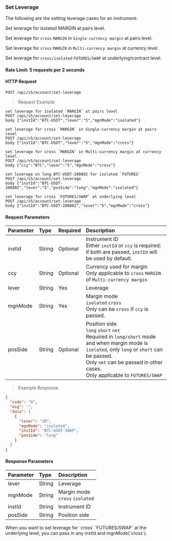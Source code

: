 ### Set Leverage

The following are the setting leverage cases for an instrument:

Set leverage for isolated MARGIN at pairs level.

Set leverage for `cross` `MARGIN` in `Single-currency margin` at pairs level.

Set leverage for `cross` `MARGIN` in `Multi-currency margin` at currency level.

Set leverage for `cross/isolated` `FUTURES/SWAP` at underlying/contract level.

#### Rate Limit: 5 requests per 2 seconds

#### HTTP Request

`POST /api/v5/account/set-leverage`

> Request Example

```wiki
set leverage for isolated `MARGIN` at pairs level
POST /api/v5/account/set-leverage
body {"instId":"BTC-USDT","lever":"5","mgnMode":"isolated"}

set leverage for cross `MARGIN` in Single-currency margin at pairs level
POST /api/v5/account/set-leverage
body {"instId":"BTC-USDT","lever":"5","mgnMode":"cross"}

set leverage for cross `MARGIN` in Multi-currency margin at currency level
POST /api/v5/account/set-leverage
body {"ccy":"BTC","lever":"5","mgnMode":"cross"}

set leverage on long BTC-USDT-200802 for isolated `FUTURES`
POST /api/v5/account/set-leverage
body {"instId":"BTC-USDT-200802","lever":"5","posSide":"long","mgnMode":"isolated"}

set leverage for cross `FUTURES/SWAP` at underlying level
POST /api/v5/account/set-leverage
body {"instId":"BTC-USDT-200802","lever":"5","mgnMode":"cross"}
```

#### Request Parameters

| Parameter | Type   | Required | Description                                                                                                                                                                                                                              |
| :-------- | :----- | :------- | :--------------------------------------------------------------------------------------------------------------------------------------------------------------------------------------------------------------------------------------- |
| instId    | String | Optional | Instrument ID<br>Either `instId` or `ccy` is required; if both are passed, `instId` will be used by default.                                                                                                                             |
| ccy       | String | Optional | Currency used for margin<br />Only applicable to `cross` `MARGIN` of `Multi-currency margin`<br>                                                                                                                                         |
| lever     | String | Yes      | Leverage                                                                                                                                                                                                                                 |
| mgnMode   | String | Yes      | Margin mode<br>`isolated` `cross`<br /> Only can be `cross` if `ccy` is passed.                                                                                                                                                          |
| posSide   | String | Optional | Position side<br/>`long` `short` `net` <br/>Required in `long/short` mode and when margin mode is `isolated`, only `long` or `short` can be passed.<br /> Only `net` can be passed in other cases.<br/>Only applicable to `FUTURES/SWAP` |

> Example Response

```json
{
  "code": "0",
  "msg": "",
  "data": [
    {
      "lever": "30",
      "mgnMode": "isolated",
      "instId": "BTC-USDT-SWAP",
      "posSide": "long"
    }
  ]
}
```

#### Response Parameters

| Parameter | Type   | Description                       |
| :-------- | :----- | :-------------------------------- |
| lever     | String | Leverage                          |
| mgnMode   | String | Margin mode<br>`cross` `isolated` |
| instId    | String | Instrument ID                     |
| posSide   | String | Position side                     |

<aside class="notice">
When you want to set leverage for `cross` `FUTURES/SWAP` at the underlying level, you can pass in any instId and mgnMode(`cross`).
</aside>
